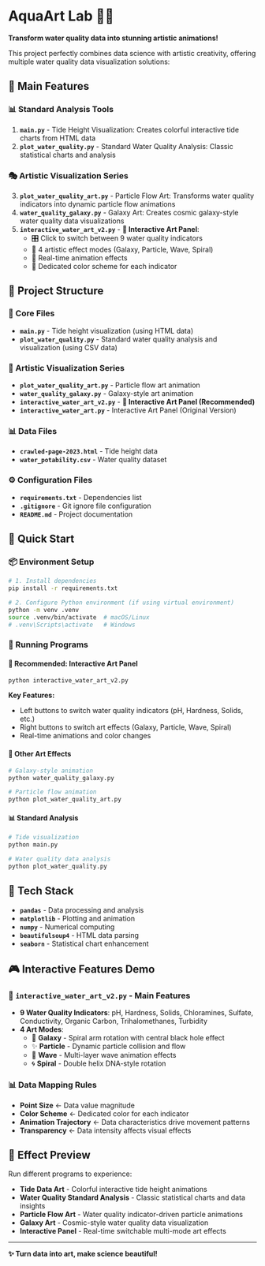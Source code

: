 # AquaArt Lab 🌊✨

**Transform water quality data into stunning artistic animations!**

This project perfectly combines data science with artistic creativity, offering multiple water quality data visualization solutions:

## 🎨 Main Features

### 📊 Standard Analysis Tools
1. **`main.py`** - Tide Height Visualization: Creates colorful interactive tide charts from HTML data
2. **`plot_water_quality.py`** - Standard Water Quality Analysis: Classic statistical charts and analysis

### 🎭 Artistic Visualization Series
3. **`plot_water_quality_art.py`** - Particle Flow Art: Transforms water quality indicators into dynamic particle flow animations
4. **`water_quality_galaxy.py`** - Galaxy Art: Creates cosmic galaxy-style water quality data visualizations
5. **`interactive_water_art_v2.py`** - **🌟 Interactive Art Panel**:
   - 🎛️ Click to switch between 9 water quality indicators
   - 🎨 4 artistic effect modes (Galaxy, Particle, Wave, Spiral)
   - 🔄 Real-time animation effects
   - 🌈 Dedicated color scheme for each indicator

## 📁 Project Structure

### 🔧 Core Files
- **`main.py`** - Tide height visualization (using HTML data)
- **`plot_water_quality.py`** - Standard water quality analysis and visualization (using CSV data)

### 🎨 Artistic Visualization Series
- **`plot_water_quality_art.py`** - Particle flow art animation
- **`water_quality_galaxy.py`** - Galaxy-style art animation  
- **`interactive_water_art_v2.py`** - **🌟 Interactive Art Panel (Recommended)**
- **`interactive_water_art.py`** - Interactive Art Panel (Original Version)

### 📊 Data Files
- **`crawled-page-2023.html`** - Tide height data
- **`water_potability.csv`** - Water quality dataset

### ⚙️ Configuration Files
- **`requirements.txt`** - Dependencies list
- **`.gitignore`** - Git ignore file configuration
- **`README.md`** - Project documentation

## 🚀 Quick Start

### 📦 Environment Setup
```bash
# 1. Install dependencies
pip install -r requirements.txt

# 2. Configure Python environment (if using virtual environment)
python -m venv .venv
source .venv/bin/activate  # macOS/Linux
# .venv\Scripts\activate   # Windows
```

### 🎯 Running Programs

#### 🌟 Recommended: Interactive Art Panel
```bash
python interactive_water_art_v2.py
```
**Key Features:**
- Left buttons to switch water quality indicators (pH, Hardness, Solids, etc.)
- Right buttons to switch art effects (Galaxy, Particle, Wave, Spiral)
- Real-time animations and color changes

#### 🎨 Other Art Effects
```bash
# Galaxy-style animation
python water_quality_galaxy.py

# Particle flow animation
python plot_water_quality_art.py
```

#### 📊 Standard Analysis
```bash
# Tide visualization
python main.py

# Water quality data analysis
python plot_water_quality.py
```

## 🔧 Tech Stack
- **`pandas`** - Data processing and analysis
- **`matplotlib`** - Plotting and animation
- **`numpy`** - Numerical computing
- **`beautifulsoup4`** - HTML data parsing
- **`seaborn`** - Statistical chart enhancement

## 🎮 Interactive Features Demo

### 🌟 `interactive_water_art_v2.py` - Main Features
- **9 Water Quality Indicators**: pH, Hardness, Solids, Chloramines, Sulfate, Conductivity, Organic Carbon, Trihalomethanes, Turbidity
- **4 Art Modes**:
  - 🌌 **Galaxy** - Spiral arm rotation with central black hole effect
  - ✨ **Particle** - Dynamic particle collision and flow
  - 🌊 **Wave** - Multi-layer wave animation effects  
  - 🌀 **Spiral** - Double helix DNA-style rotation

### 📊 Data Mapping Rules
- **Point Size** ← Data value magnitude
- **Color Scheme** ← Dedicated color for each indicator
- **Animation Trajectory** ← Data characteristics drive movement patterns
- **Transparency** ← Data intensity affects visual effects

## 🎨 Effect Preview
Run different programs to experience:
- **Tide Data Art** - Colorful interactive tide height animations
- **Water Quality Standard Analysis** - Classic statistical charts and data insights  
- **Particle Flow Art** - Water quality indicator-driven particle animations
- **Galaxy Art** - Cosmic-style water quality data visualization
- **Interactive Panel** - Real-time switchable multi-mode art effects

---
**✨ Turn data into art, make science beautiful!**
